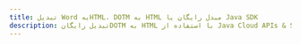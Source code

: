 ---title: تبدیل Word بهHTML، DOTM به HTML مبدل رایگان یا Java SDKdescription: تبدیل رایگانDOTM به HTML با استفاده از Java Cloud APIs & SDK. همچنین اسناد Microsoft Word و OpenOffice را در Cloud ایجاد، ویرایش و رندر کنید.---